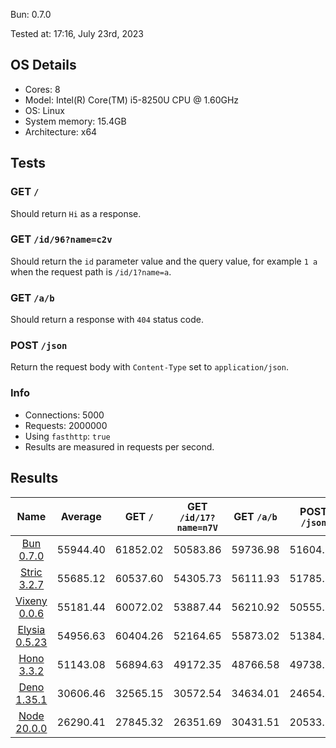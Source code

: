 Bun: 0.7.0

Tested at: 17:16, July 23rd, 2023

## OS Details
- Cores: 8
- Model: Intel(R) Core(TM) i5-8250U CPU @ 1.60GHz
- OS: Linux
- System memory: 15.4GB
- Architecture: x64
## Tests
### GET `/`
Should return `Hi` as a response.
### GET `/id/96?name=c2v`
Should return the `id` parameter value and the query value, for example `1 a` when the request path is `/id/1?name=a`.
### GET `/a/b`
Should return a response with `404` status code.
### POST `/json`
Return the request body with `Content-Type` set to `application/json`.
### Info
- Connections: 5000
- Requests: 2000000
- Using `fasthttp`: `true`
- Results are measured in requests per second.

## Results
| Name | Average | GET `/` | GET `/id/17?name=n7V` | GET `/a/b` | POST `/json` |
|  :---: | :---: | :---: | :---: | :---: | :---: |
| [Bun 0.7.0](/results/Bun) | 55944.40 | 61852.02 | 50583.86 | 59736.98 | 51604.75 |
| [Stric 3.2.7](/results/Stric) | 55685.12 | 60537.60 | 54305.73 | 56111.93 | 51785.21 |
| [Vixeny 0.0.6](/results/Vixeny) | 55181.44 | 60072.02 | 53887.44 | 56210.92 | 50555.39 |
| [Elysia 0.5.23](/results/Elysia) | 54956.63 | 60404.26 | 52164.65 | 55873.02 | 51384.60 |
| [Hono 3.3.2](/results/Hono) | 51143.08 | 56894.63 | 49172.35 | 48766.58 | 49738.78 |
| [Deno 1.35.1](/results/Deno) | 30606.46 | 32565.15 | 30572.54 | 34634.01 | 24654.13 |
| [Node 20.0.0](/results/Node) | 26290.41 | 27845.32 | 26351.69 | 30431.51 | 20533.13 |